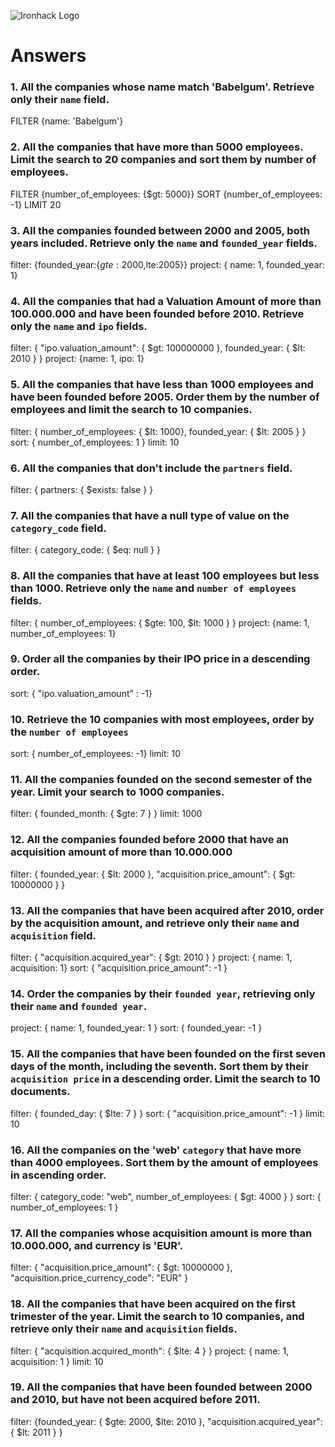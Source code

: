 ![Ironhack Logo](https://i.imgur.com/1QgrNNw.png)

# Answers

### 1. All the companies whose name match 'Babelgum'. Retrieve only their `name` field.

FILTER  {name: 'Babelgum'}

### 2. All the companies that have more than 5000 employees. Limit the search to 20 companies and sort them by **number of employees**.

FILTER  {number_of_employees: {$gt: 5000}}
SORT    {number_of_employees: -1}
LIMIT   20


### 3. All the companies founded between 2000 and 2005, both years included. Retrieve only the `name` and `founded_year` fields.

filter: {founded_year:{$gte:2000,$lte:2005}} project: { name: 1, founded_year: 1}

### 4. All the companies that had a Valuation Amount of more than 100.000.000 and have been founded before 2010. Retrieve only the `name` and `ipo` fields.

filter: { "ipo.valuation_amount": { $gt: 100000000 }, founded_year: { $lt: 2010 } } project: {name: 1, ipo: 1}

### 5. All the companies that have less than 1000 employees and have been founded before 2005. Order them by the number of employees and limit the search to 10 companies.

filter: { number_of_employees: { $lt: 1000}, founded_year: { $lt: 2005 } } sort: { number_of_employees: 1 } limit: 10

### 6. All the companies that don't include the `partners` field.

filter: { partners: { $exists: false } }

### 7. All the companies that have a null type of value on the `category_code` field.

filter: { category_code: { $eq: null } }

### 8. All the companies that have at least 100 employees but less than 1000. Retrieve only the `name` and `number of employees` fields.

filter: { number_of_employees: { $gte: 100, $lt: 1000 } } project: {name: 1, number_of_employees: 1}

### 9. Order all the companies by their IPO price in a descending order.

sort: { "ipo.valuation_amount" : -1}

### 10. Retrieve the 10 companies with most employees, order by the `number of employees`

sort: { number_of_employees: -1} limit: 10

### 11. All the companies founded on the second semester of the year. Limit your search to 1000 companies.

filter: { founded_month: { $gte: 7 } } limit: 1000

### 12. All the companies founded before 2000 that have an acquisition amount of more than 10.000.000

filter: { founded_year: { $lt: 2000 }, "acquisition.price_amount": { $gt: 10000000 } }

### 13. All the companies that have been acquired after 2010, order by the acquisition amount, and retrieve only their `name` and `acquisition` field.

filter: { "acquisition.acquired_year": { $gt: 2010 } } project: { name: 1, acquisition: 1} sort: { "acquisition.price_amount": -1 }

### 14. Order the companies by their `founded year`, retrieving only their `name` and `founded year`.

project: { name: 1, founded_year: 1 } sort: { founded_year: -1 }

### 15. All the companies that have been founded on the first seven days of the month, including the seventh. Sort them by their `acquisition price` in a descending order. Limit the search to 10 documents.

filter: { founded_day: { $lte: 7 } } sort: { "acquisition.price_amount": -1 } limit: 10

### 16. All the companies on the 'web' `category` that have more than 4000 employees. Sort them by the amount of employees in ascending order.

filter: { category_code: "web", number_of_employees: { $gt: 4000 } } sort: { number_of_employees: 1 }

### 17. All the companies whose acquisition amount is more than 10.000.000, and currency is 'EUR'.

filter: { "acquisition.price_amount": { $gt: 10000000 }, "acquisition.price_currency_code": "EUR" }

### 18. All the companies that have been acquired on the first trimester of the year. Limit the search to 10 companies, and retrieve only their `name` and `acquisition` fields.

filter: { "acquisition.acquired_month": { $lte: 4 } } project: { name: 1, acquisition: 1 } limit: 10

### 19. All the companies that have been founded between 2000 and 2010, but have not been acquired before 2011.

filter: {founded_year: { $gte: 2000, $lte: 2010 }, "acquisition.acquired_year": { $lt: 2011 } }
